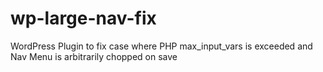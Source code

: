 # wp-large-nav-fix
WordPress Plugin to fix case where PHP max_input_vars is exceeded and Nav Menu is arbitrarily chopped on save
